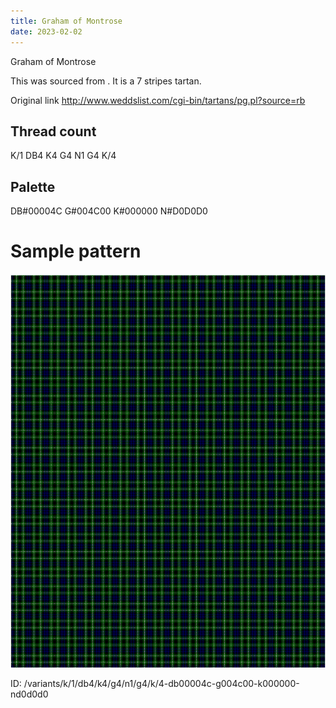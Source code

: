 ```yaml
---
title: Graham of Montrose
date: 2023-02-02
---
```

Graham of Montrose

This was sourced from <no value>.  It is a 7 stripes tartan.

Original link http://www.weddslist.com/cgi-bin/tartans/pg.pl?source=rb

## Thread count
K/1 DB4 K4 G4 N1 G4 K/4

## Palette
DB#00004C G#004C00 K#000000 N#D0D0D0

# Sample pattern

![Tartan detail](tartan.png "K/1 DB4 K4 G4 N1 G4 K/4 tartan")

ID: /variants/k/1/db4/k4/g4/n1/g4/k/4-db00004c-g004c00-k000000-nd0d0d0